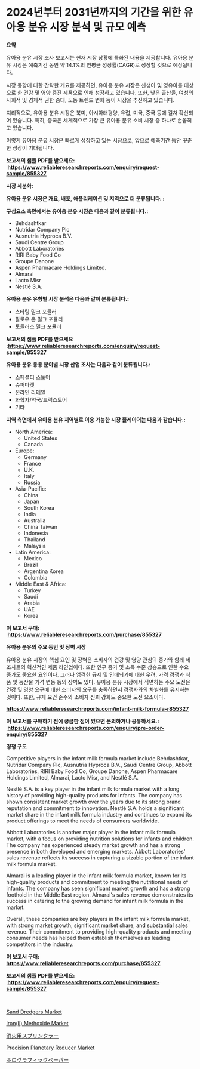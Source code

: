 <p><h1>2024년부터 2031년까지의 기간을 위한 유아용 분유 시장 분석 및 규모 예측</h1></p><p><strong>요약</strong></p>
<p><p>유아용 분유 시장 조사 보고서는 현재 시장 상황에 특화된 내용을 제공합니다. 유아용 분유 시장은 예측기간 동안 약 14.1%의 연평균 성장률(CAGR)로 성장할 것으로 예상됩니다.</p><p>시장 동향에 대한 간략한 개요를 제공하면, 유아용 분유 시장은 신생아 및 영유아를 대상으로 한 건강 및 영양 증진 제품으로 인해 성장하고 있습니다. 또한, 낮은 출산율, 여성의 사회적 및 경제적 권한 증대, 노동 트렌드 변화 등이 시장을 추진하고 있습니다.</p><p>지리적으로, 유아용 분유 시장은 북미, 아시아태평양, 유럽, 미국, 중국 등에 걸쳐 확산되어 있습니다. 특히, 중국은 세계적으로 가장 큰 유아용 분유 소비 시장 중 하나로 손꼽히고 있습니다.</p><p>이렇게 유아용 분유 시장은 빠르게 성장하고 있는 시장으로, 앞으로 예측기간 동안 꾸준한 성장이 기대됩니다.</p></p>
<p><strong>보고서의 샘플 PDF를 받으세요: &nbsp;<a href="https://www.reliableresearchreports.com/enquiry/request-sample/855327">https://www.reliableresearchreports.com/enquiry/request-sample/855327</a></strong></p>
<p><strong>시장 세분화:</strong></p>
<p><strong> 유아용 분유 시장은 개요, 배포, 애플리케이션 및 지역으로 더 분류됩니다. :</strong></p>
<p><strong>구성요소 측면에서는 유아용 분유 시장은 다음과 같이 분류됩니다.:</strong></p>
<p><ul><li>Behdashtkar</li><li>Nutridar Company Plc</li><li>Ausnutria Hyproca B.V.</li><li>Saudi Centre Group</li><li>Abbott Laboratories</li><li>RIRI Baby Food Co</li><li>Groupe Danone</li><li>Aspen Pharmacare Holdings Limited.</li><li>Almarai</li><li>Lacto Misr</li><li>Nestlé S.A.</li></ul></p>
<p><strong> 유아용 분유 유형별 시장 분석은 다음과 같이 분류됩니다.:</strong></p>
<p><ul><li>스타팅 밀크 포뮬러</li><li>팔로우 온 밀크 포뮬러</li><li>토들러스 밀크 포뮬러</li></ul></p>
<p><strong>보고서의 샘플 PDF를 받으세요 :<a href="https://www.reliableresearchreports.com/enquiry/request-sample/855327">https://www.reliableresearchreports.com/enquiry/request-sample/855327</a></strong></p>
<p><strong> 유아용 분유 응용 분야별 시장 산업 조사는 다음과 같이 분류됩니다.:</strong></p>
<p><ul><li>스페셜티 스토어</li><li>슈퍼마켓</li><li>온라인 리테일</li><li>화학자/약국/드럭스토어</li><li>기타</li></ul></p>
<p><strong>지역 측면에서 유아용 분유 지역별로 이용 가능한 시장 플레이어는 다음과 같습니다.:</strong></p>
<p><ul>
    <li>
        North America:
        <ul>
            <li>United States</li>
            <li>Canada</li>
        </ul>
    </li>
    <li>
        Europe:
        <ul>
            <li>Germany</li>
            <li>France</li>
            <li>U.K.</li>
            <li>Italy</li>
            <li>Russia</li>
        </ul>
    </li>
    <li>
        Asia-Pacific:
        <ul>
            <li>China</li>
            <li>Japan</li>
            <li>South Korea</li>
            <li>India</li>
            <li>Australia</li>
            <li>China Taiwan</li>
            <li>Indonesia</li>
            <li>Thailand</li>
            <li>Malaysia</li>
        </ul>
    </li>
    <li>
        Latin America:
        <ul>
            <li>Mexico</li>
            <li>Brazil</li>
            <li>Argentina Korea</li>
            <li>Colombia</li>
        </ul>
    </li>
    <li>
        Middle East & Africa:
        <ul>
            <li>Turkey</li>
            <li>Saudi</li>
            <li>Arabia</li>
            <li>UAE</li>
            <li>Korea</li>
        </ul>
    </li>
    </ul></p>
<p><strong>이 보고서 구매: &nbsp;<a href="https://www.reliableresearchreports.com/purchase/855327">https://www.reliableresearchreports.com/purchase/855327</a></strong></p>
<p><strong>유아용 분유의 주요 동인 및 장벽 시장</strong></p>
<p><p>유아용 분유 시장의 핵심 요인 및 장벽은 소비자의 건강 및 영양 관심의 증가와 함께 제조사들의 혁신적인 제품 라인업이다. 또한 인구 증가 및 소득 수준 상승으로 인한 수요 증가도 중요한 요인이다. 그러나 엄격한 규제 및 인애되기에 대한 우려, 가격 경쟁과 식품 및 농산물 가격 변동 등의 장벽도 있다. 유아용 분유 시장에서 직면하는 주요 도전은 건강 및 영양 요구에 대한 소비자의 요구를 충족하면서 경쟁사와의 차별화를 유지하는 것이다. 또한, 규제 요건 준수와 소비자 신뢰 강화도 중요한 도전 요소이다.</p></p>
<p><strong><a href="https://www.reliableresearchreports.com/infant-milk-formula-r855327">https://www.reliableresearchreports.com/infant-milk-formula-r855327</a></strong></p>
<p><strong>이 보고서를 구매하기 전에 궁금한 점이 있으면 문의하거나 공유하세요.: &nbsp;<a href="https://www.reliableresearchreports.com/enquiry/pre-order-enquiry/855327">https://www.reliableresearchreports.com/enquiry/pre-order-enquiry/855327</a></strong></p>
<p><strong>경쟁 구도</strong></p>
<p><p>Competitive players in the infant milk formula market include Behdashtkar, Nutridar Company Plc, Ausnutria Hyproca B.V., Saudi Centre Group, Abbott Laboratories, RIRI Baby Food Co, Groupe Danone, Aspen Pharmacare Holdings Limited, Almarai, Lacto Misr, and Nestlé S.A.</p><p>Nestlé S.A. is a key player in the infant milk formula market with a long history of providing high-quality products for infants. The company has shown consistent market growth over the years due to its strong brand reputation and commitment to innovation. Nestlé S.A. holds a significant market share in the infant milk formula industry and continues to expand its product offerings to meet the needs of consumers worldwide.</p><p>Abbott Laboratories is another major player in the infant milk formula market, with a focus on providing nutrition solutions for infants and children. The company has experienced steady market growth and has a strong presence in both developed and emerging markets. Abbott Laboratories' sales revenue reflects its success in capturing a sizable portion of the infant milk formula market.</p><p>Almarai is a leading player in the infant milk formula market, known for its high-quality products and commitment to meeting the nutritional needs of infants. The company has seen significant market growth and has a strong foothold in the Middle East region. Almarai's sales revenue demonstrates its success in catering to the growing demand for infant milk formula in the market. </p><p>Overall, these companies are key players in the infant milk formula market, with strong market growth, significant market share, and substantial sales revenue. Their commitment to providing high-quality products and meeting consumer needs has helped them establish themselves as leading competitors in the industry.</p></p>
<p><strong>이 보고서 구매: &nbsp; <a href="https://www.reliableresearchreports.com/purchase/855327">https://www.reliableresearchreports.com/purchase/855327</a></strong></p>
<p><strong>보고서의 샘플 PDF를 받으세요: &nbsp;<a href="https://www.reliableresearchreports.com/enquiry/request-sample/855327">https://www.reliableresearchreports.com/enquiry/request-sample/855327</a></strong><strong></strong></p>
<p>&nbsp;</p>
<p><p><a href="https://view.publitas.com/reportprime-1/sand-dredgers-market-size-and-market-trends-complete-industry-overview-2024-to-2031/">Sand Dredgers Market</a></p><p><a href="https://www.linkedin.com/pulse/ironii-methoxide-market-furnishes-information-share-trends-anihe?trackingId=u8HDKywfbPrFXtBWRUFY0g%3D%3D">Iron(II) Methoxide Market</a></p><p><a href="https://github.com/ycmtqqhvk3273/Market-Research-Report-List-1/blob/main/509633729909.md">消火用スプリンクラー</a></p><p><a href="https://github.com/vimar16th/Market-Research-Report-List-4/blob/main/precision-planetary-reducer-market.md">Precision Planetary Reducer Market</a></p><p><a href="https://github.com/SarahFahey88/Market-Research-Report-List-1/blob/main/873803629908.md">ホログラフィックペーパー</a></p></p>